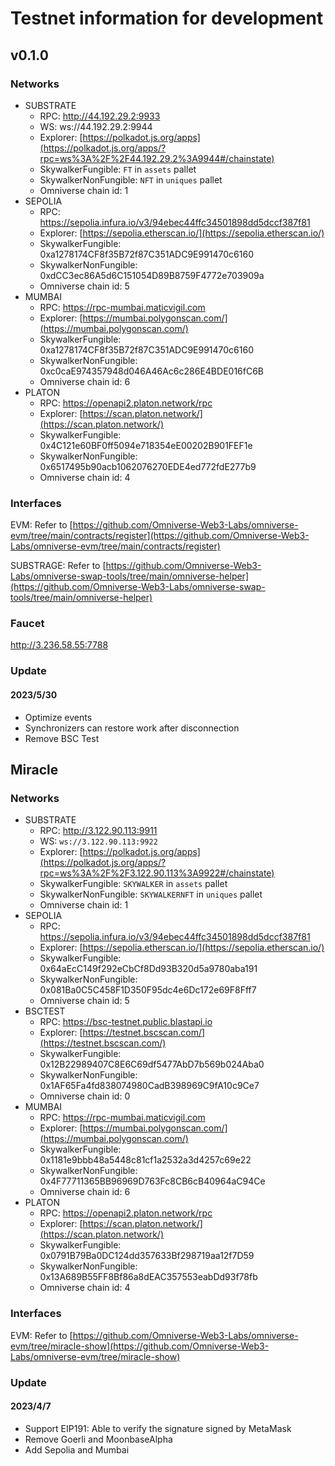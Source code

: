 # Testnet information for development

## v0.1.0

### Networks

- SUBSTRATE
    - RPC: http://44.192.29.2:9933
    - WS: ws://44.192.29.2:9944
    - Explorer: [https://polkadot.js.org/apps](https://polkadot.js.org/apps/?rpc=ws%3A%2F%2F44.192.29.2%3A9944#/chainstate)
    - SkywalkerFungible: `FT` in `assets` pallet
    - SkywalkerNonFungible: `NFT` in `uniques` pallet
    - Omniverse chain id: 1
- SEPOLIA
    - RPC: https://sepolia.infura.io/v3/94ebec44ffc34501898dd5dccf387f81
    - Explorer: [https://sepolia.etherscan.io/](https://sepolia.etherscan.io/)
    - SkywalkerFungible: 0xa1278174CF8f35B72f87C351ADC9E991470c6160
    - SkywalkerNonFungible: 0xdCC3ec86A5d6C151054D89B8759F4772e703909a
    - Omniverse chain id: 5
- MUMBAI
    - RPC: https://rpc-mumbai.maticvigil.com
    - Explorer: [https://mumbai.polygonscan.com/](https://mumbai.polygonscan.com/)
    - SkywalkerFungible: 0xa1278174CF8f35B72f87C351ADC9E991470c6160
    - SkywalkerNonFungible: 0xc0caE974357948d046A46Ac6c286E4BDE016fC6B
    - Omniverse chain id: 6
- PLATON
    - RPC: https://openapi2.platon.network/rpc
    - Explorer: [https://scan.platon.network/](https://scan.platon.network/)
    - SkywalkerFungible: 0x4C121e60BF0ff5094e718354eE00202B901FEF1e
    - SkywalkerNonFungible: 0x6517495b90acb1062076270EDE4ed772fdE277b9
    - Omniverse chain id: 4

### Interfaces

EVM: Refer to [https://github.com/Omniverse-Web3-Labs/omniverse-evm/tree/main/contracts/register](https://github.com/Omniverse-Web3-Labs/omniverse-evm/tree/main/contracts/register)

SUBSTRAGE: Refer to [https://github.com/Omniverse-Web3-Labs/omniverse-swap-tools/tree/main/omniverse-helper](https://github.com/Omniverse-Web3-Labs/omniverse-swap-tools/tree/main/omniverse-helper)

### Faucet

http://3.236.58.55:7788

### Update

#### 2023/5/30

- Optimize events
- Synchronizers can restore work after disconnection
- Remove BSC Test

## Miracle

### Networks

- SUBSTRATE
    - RPC: http://3.122.90.113:9911
    - WS: `ws://3.122.90.113:9922`
    - Explorer: [https://polkadot.js.org/apps](https://polkadot.js.org/apps/?rpc=ws%3A%2F%2F3.122.90.113%3A9922#/chainstate)
    - SkywalkerFungible: `SKYWALKER` in `assets` pallet
    - SkywalkerNonFungible: `SKYWALKERNFT` in `uniques` pallet
    - Omniverse chain id: 1
- SEPOLIA
    - RPC: https://sepolia.infura.io/v3/94ebec44ffc34501898dd5dccf387f81
    - Explorer: [https://sepolia.etherscan.io/](https://sepolia.etherscan.io/)
    - SkywalkerFungible: 0x64aEcC149f292eCbCf8Dd93B320d5a9780aba191
    - SkywalkerNonFungible: 0x081Ba0C5C458F1D350F95dc4e6Dc172e69F8Fff7
    - Omniverse chain id: 5
- BSCTEST
    - RPC: https://bsc-testnet.public.blastapi.io
    - Explorer: [https://testnet.bscscan.com/](https://testnet.bscscan.com/)
    - SkywalkerFungible: 0x12B22989407C8E6C69df5477AbD7b569b024Aba0
    - SkywalkerNonFungible: 0x1AF65Fa4fd838074980CadB398969C9fA10c9Ce7
    - Omniverse chain id: 0
- MUMBAI
    - RPC: https://rpc-mumbai.maticvigil.com
    - Explorer: [https://mumbai.polygonscan.com/](https://mumbai.polygonscan.com/)
    - SkywalkerFungible: 0x1181e9bbb48a5448c81cf1a2532a3d4257c69e22
    - SkywalkerNonFungible: 0x4F77711365BB96969D763Fc8CB6cB40964aC94Ce
    - Omniverse chain id: 6
- PLATON
    - RPC: https://openapi2.platon.network/rpc
    - Explorer: [https://scan.platon.network/](https://scan.platon.network/)
    - SkywalkerFungible: 0x0791B79Ba0DC124dd357633Bf298719aa12f7D59
    - SkywalkerNonFungible: 0x13A689B55FF8Bf86a8dEAC357553eabDd93f78fb
    - Omniverse chain id: 4

### Interfaces

EVM: Refer to [https://github.com/Omniverse-Web3-Labs/omniverse-evm/tree/miracle-show](https://github.com/Omniverse-Web3-Labs/omniverse-evm/tree/miracle-show)

### Update

#### 2023/4/7

- Support EIP191: Able to verify the signature signed by MetaMask
- Remove Goerli and MoonbaseAlpha
- Add Sepolia and Mumbai
